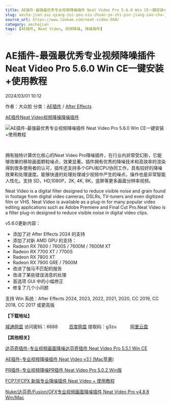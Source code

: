 ```yaml
---
title: AE插件-最强最优秀专业视频降噪插件 Neat Video Pro 5.6.0 Win CE一键安装+使用教程
slug: aecha-jian-zui-qiang-zui-you-xiu-zhuan-ye-shi-pin-jiang-zao-cha-jian-neat-video-pro-5-6-0-win-ceyi-jian-an-zhuang-shi-yong-jiao-cheng
source_url: https://www.lookae.com/neat-video-560/
category: aechajian
tags: [AE插件, Neat Video, 视频降噪, 降噪插件]
---
```

# AE插件-最强最优秀专业视频降噪插件 Neat Video Pro 5.6.0 Win CE一键安装+使用教程

2024/03/01 10:12

作者：大众脸
分类：[AE插件](https://www.lookae.com/after-effects/aechajian/) / [After Effects](https://www.lookae.com/after-effects/)

[AE插件](https://www.lookae.com/tag/ae%e6%8f%92%e4%bb%b6/)[Neat Video](https://www.lookae.com/tag/neat-video/)[视频降噪](https://www.lookae.com/tag/%e8%a7%86%e9%a2%91%e9%99%8d%e5%99%aa/)[降噪插件](https://www.lookae.com/tag/%e9%99%8d%e5%99%aa%e6%8f%92%e4%bb%b6/)

![AE插件-最强最优秀专业视频降噪插件 Neat Video Pro 5.6.0 Win CE一键安装+使用教程](https://www.lookae.com/wp-content/uploads/2016/08/Neat-Video4.jpg "AE插件-最强最优秀专业视频降噪插件 Neat Video Pro 5.6.0 Win CE一键安装+使用教程-LookAE.com")

[﻿﻿﻿](https://cloud.video.taobao.com//play/u/705956171/p/1/e/6/t/1/276749766610.mp4)

拥有独特计算优化核心的Neat Video Pro降噪插件，在行业内非常受幻影，它能够效果的移除画面颗粒噪点，效果显著。插件拥有优秀的降噪技术和高效率的渲染得到很多使用者的认可，插件还支持多个GPU和CPU协同工作，具有较好的降噪效果和处理速度。能够快速的处理处理减少视频中产生的噪点，操作也是非常智能人性化。支持 SD，HD,1080P，2K, 4K, 8K，竖屏等更多画面分辨率视频。

Neat Video is a digital filter designed to reduce visible noise and grain found in footage from digital video cameras, DSLRs, TV-tuners and even digitized film or VHS. Neat Video is available as a plug-in for many popular video editing applications such as Adobe Premiere and Final Cut Pro.Neat Video is a filter plug-in designed to reduce visible noise in digital video clips.

v5.6.0更新内容：

* 添加了对 After Effects 2024 的支持
* 添加了对新 AMD GPU 的支持：
* Radeon RX 7600 / 7600S / 7600M / 7600M XT
* Radeon RX 7700 XT / 7700S
* Radeon RX 7800 XT
* Radeon RX 7900 GRE / 7900M
* 改进了伽马不匹配的报告
* 改进了某些错误消息的处理
* 首选项 GUI 中的小幅修正
* 修复了几个小问题

支持 Win 系统：After Effects 2024, 2023, 2022, 2021, 2020, CC 2019, CC 2018, CC 2017 或更高版

**【下载地址】**

[城通网盘](https://url70.ctfile.com/f/2827370-1027209145-5462fa?p=4431) 访问密码：6688         [百度网盘](https://pan.baidu.com/s/1kdUq-VjtgqRxFSRHwCTz3w?pwd=g3zu) 提取码：g3zu           [阿里云盘](https://www.alipan.com/s/gGHduSspoNn)

**【其他相关】**

[达芬奇插件-专业视频画面降噪达芬奇插件 Neat Video Pro 5.5.1 Win CE](https://www.lookae.com/davinci-neat-video-551/)

[AE插件-专业视频降噪插件 Neat Video v3.1 (Mac苹果)](https://www.lookae.com/aeneatvideoy/)

[PR插件-专业视频降噪PR插件 Neat Video Pro 5.0.2 Win版](https://www.lookae.com/neat-video-pr/)

[FCP7/FCPX 新版专业降噪插件 Neat Video + 使用教程](https://www.lookae.com/neat-video-1015/)

[Nuke/达芬奇/Fusion/OFX专业视频画面降噪插件 Neat Video Pro v4.8.8 Win/Mac](https://www.lookae.com/neat-video-488/)
